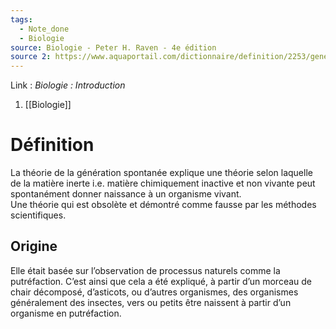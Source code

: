 ```yaml
---
tags:
  - Note_done
  - Biologie
source: Biologie - Peter H. Raven - 4e édition
source 2: https://www.aquaportail.com/dictionnaire/definition/2253/generation-spontanee
---
```


Link :
_Biologie : Introduction_
1. [[Biologie]]

# Définition
La théorie de la génération spontanée explique une théorie selon laquelle de la matière inerte i.e. matière chimiquement inactive et non vivante peut spontanément donner naissance à un organisme vivant.
\
Une théorie qui est obsolète et démontré comme fausse par les méthodes scientifiques.
## Origine 
Elle était basée sur l’observation de processus naturels comme la putréfaction. C’est ainsi que cela a été expliqué, à partir d’un morceau de chair décomposé, d’asticots, ou d’autres organismes, des organismes généralement des insectes, vers ou petits être naissent à partir d’un organisme en putréfaction. 